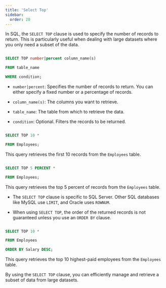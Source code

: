 ```yaml
---
title: 'Select Top'
sidebar:
  order: 20
---
```


 

In SQL, the `SELECT TOP` clause is used to specify the number of records to return. This is particularly useful when dealing with large datasets where you only need a subset of the data.





```sql

SELECT TOP number|percent column_name(s)

FROM table_name

WHERE condition;

```



- `number|percent`: Specifies the number of records to return. You can either specify a fixed number or a percentage of records.

- `column_name(s)`: The columns you want to retrieve.

- `table_name`: The table from which to retrieve the data.

- `condition`: Optional. Filters the records to be returned.







```sql

SELECT TOP 10 * 

FROM Employees;

```



This query retrieves the first 10 records from the `Employees` table.





```sql

SELECT TOP 5 PERCENT * 

FROM Employees;

```



This query retrieves the top 5 percent of records from the `Employees` table.





- The `SELECT TOP` clause is specific to SQL Server. Other SQL databases like MySQL use `LIMIT`, and Oracle uses `ROWNUM`.

- When using `SELECT TOP`, the order of the returned records is not guaranteed unless you use an `ORDER BY` clause.





```sql

SELECT TOP 10 * 

FROM Employees

ORDER BY Salary DESC;

```



This query retrieves the top 10 highest-paid employees from the `Employees` table.



By using the `SELECT TOP` clause, you can efficiently manage and retrieve a subset of data from large datasets.
